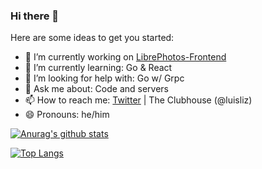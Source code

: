 ### Hi there 👋

Here are some ideas to get you started:

- 🔭 I’m currently working on [LibrePhotos-Frontend](https://github.com/luisliz/librephotos-frontend)
- 🌱 I’m currently learning: Go & React
- 🤔 I’m looking for help with: Go w/ Grpc
- 💬 Ask me about: Code and servers
- 📫 How to reach me: [Twitter](https://twitter.com/luijli) | The Clubhouse (@luisliz)
- 😄 Pronouns: he/him

[![Anurag's github stats](https://github-readme-stats.vercel.app/api?username=luisliz&show_icons=true&theme=dark)](https://github.com/anuraghazra/github-readme-stats)

[![Top Langs](https://github-readme-stats.vercel.app/api/top-langs/?username=luisliz&layout=compact&theme=dark)](https://github.com/anuraghazra/github-readme-stats)

